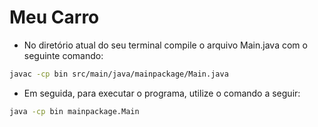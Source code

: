 # Meu Carro

- No diretório atual do seu terminal compile o arquivo Main.java com o seguinte comando:

```bash
javac -cp bin src/main/java/mainpackage/Main.java
```
- Em seguida, para executar o programa, utilize o comando a seguir:

```bash
java -cp bin mainpackage.Main
```




